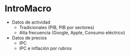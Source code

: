 # IntroMacro

* Datos de actividad
  - Tradicionales (PIB, PIB por sectores)
  - Alta frecuencia (Google, Apple, Consumo eléctrico)
* Datos de precios
  - IPC
  - IPC e inflación por rubros

